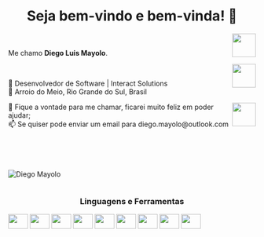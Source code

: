 <h1 align="center"> Seja bem-vindo e bem-vinda! 👋</h1>

<a href="https://www.linkedin.com/in/diego-mayolo-8a3a3210a/" target="_blank">
  <img align="right" src="https://i.ibb.co/Kx2GSrT/linkedin.png" width="48px" height="48px">
</a><br />
<p align="left" >
Me chamo <b> Diego Luis Mayolo</b>.
</p>
<a href="https://www.instagram.com/diegomayolo/" target="_blank">
  <img align="right" src="https://cdn.icon-icons.com/icons2/1211/PNG/512/1491579602-yumminkysocialmedia36_83067.png" width="48px" height="48px">
</a><br />
<p align="left" >
💼 Desenvolvedor de Software | Interact Solutions</br>
📌 Arroio do Meio, Rio Grande do Sul, Brasil</br>
</p>
<a href="https://github.com/diegomayolo" target="_blank">
  <img align="right" src="https://cdn.iconscout.com/icon/free/png-256/github-108-438008.png" width="48px" height="48px">
</a>
<p align="left" >
💬 Fique a vontade para me chamar, ficarei muito feliz em poder ajudar;</br>
📫 Se quiser pode enviar um email para diego.mayolo@outlook.com
  </p>
</br></br>

<div style="display: inline-block"><br>
<p>
  <img align="center" src="https://github-readme-stats.vercel.app/api/top-langs/?username=diegomayolo&layout=compact&theme=dark&title_color=268bd2" alt="Diego Mayolo" />
</p>
</div>
<h3 align="center">Linguagens e Ferramentas</h3>
<div style="display: inline-block">
  <img align="center" height="30" width="40" src="http://img.shields.io/badge/-Java-F89820?style=flat&logo=java&logoColor=white">
  <img align="center" height="30" width="40" src="https://img.shields.io/badge/-HTML5-E34F26?style=flat&logo=html5&logoColor=white">
  <img align="center" height="30" width="40" src="https://img.shields.io/badge/-CSS3-1572B6?style=flat&logo=css3&logoColor=white">
  <img align="center" height="30" width="40" src="https://cdn.jsdelivr.net/gh/devicons/devicon/icons/javascript/javascript-original.svg" />
  <img align="center" height="30" width="40" src="https://img.shields.io/badge/-React-000000?style=flat&logo=react&logoColor=00c8ff">
  <img align="center" height="30" width="40" src="https://img.shields.io/badge/-MySQL-F29111?style=flat&logo=mysql&logoColor=FFFFFF">
  <img align="center" height="30" width="40" src="http://img.shields.io/badge/-Git-F1502F?style=flat&logo=git&logoColor=FFFFFF">
  <img align="center" height="30" width="40" src="http://img.shields.io/badge/-Github-000000?style=flat&logo=github&logoColor=FFFFFF">
  <img align="center" height="30" width="40" src="http://img.shields.io/badge/-VS%20Code-007ACC?style=flat&logo=visual%20studio%20code&logoColor=white">
</div>
